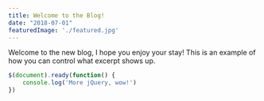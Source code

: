 ```yaml
---
title: Welcome to the Blog!
date: "2018-07-01"
featuredImage: './featured.jpg'
---
```


Welcome to the new blog, I hope you enjoy your stay! This is an example of how you can control what excerpt shows up.

<!-- end -->



```javascript
$(document).ready(function() {
    console.log('More jQuery, wow!')
})
```



